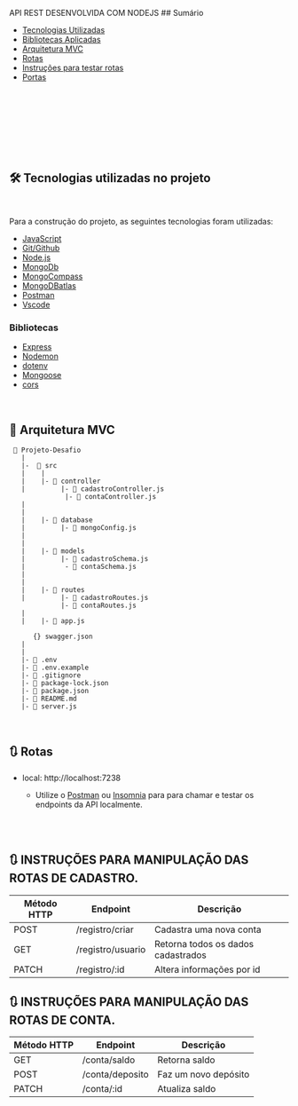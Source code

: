 

 API REST DESENVOLVIDA COM NODEJS ## Sumário

- [Tecnologias Utilizadas](#tecnologias-utilizadas)
- [Bibliotecas Aplicadas](#bibliotecas-aplicadas)
- [Arquitetura MVC](#MVC)
- [Rotas](#rotas) 
- [Instruções para testar rotas ](#instruções-para-rotas)
- [Portas](#portas)

<p align="justify"> 

<p align="justify"
<p align="justify">
<br><br>



<br>

<p align="justify">
<p align="justify">
<br>

<br>


<br>

## 🛠️ Tecnologias utilizadas no projeto

<br>

Para a construção do projeto, as seguintes tecnologias foram utilizadas:

- [JavaScript](https://www.javascript.com/)
- [Git/Github](https://github.com/)
- [Node.js](https://nodejs.org/en/)
- [MongoDb](https://www.mongodb.com/)
- [MongoCompass](https://www.mongodb.com/pt-br/products/compass)
- [MongoDBatlas](https://www.mongodb.com/cloud/atlas)
- [Postman](https://www.postman.com/)
- [Vscode](https://code.visualstudio.com/)
 

### Bibliotecas 

- [Express](https://expressjs.com/pt-br/)
- [Nodemon](https://nodemon.io/)
- [dotenv](https://www.npmjs.com/package/dotenv)
- [Mongoose](https://mongoosejs.com/)
- [cors](https://www.npmjs.com/package/cors)


<br>

## 📁 Arquitetura MVC 

```
 📁 Projeto-Desafio
   |
   |-  📁 src
   |    |
   |    |- 📁 controller
   |         |- 📑 cadastroController.js
              |- 📑 contaController.js
   |     
   |
   |    |- 📁 database
   |         |- 📑 mongoConfig.js
   |
   |
   |    |- 📁 models
   |         |- 📑 cadastroSchema.js
   |          - 📑 contaSchema.js
   |         
   |
   |    |- 📁 routes
   |         |- 📑 cadastroRoutes.js 
             |- 📑 contaRoutes.js 
   |
   |    |- 📑 app.js

      {} swagger.json
   |
   |
   |- 📑 .env
   |- 📑 .env.example
   |- 📑 .gitignore
   |- 📑 package-lock.json
   |- 📑 package.json
   |- 📑 README.md
   |- 📑 server.js
```
<br>

## 🔃 Rotas

* local: http://localhost:7238



    * Utilize o [Postman](https://www.postman.com/) ou [Insomnia](https://insomnia.rest/download/) para para chamar e testar os endpoints da API localmente.

<br>

<br>


## 🔃 INSTRUÇÕES PARA MANIPULAÇÃO  DAS ROTAS DE CADASTRO.

| Método HTTP  | Endpoint                | Descrição                            |
| ------------ | ----------------------- | ------------------------------------ |
| POST         | /registro/criar         | Cadastra uma nova conta              |
| GET          | /registro/usuario       | Retorna todos os dados cadastrados   |
| PATCH        | /registro/:id           | Altera informações por id            |


## 🔃 INSTRUÇÕES PARA MANIPULAÇÃO  DAS ROTAS DE CONTA.

| Método HTTP  | Endpoint                | Descrição                            |
| ------------ | ----------------------- | ------------------------------------ |
| GET          | /conta/saldo            | Retorna saldo                        |
| POST         | /conta/deposito         | Faz um novo depósito                 |
| PATCH        | /conta/:id              | Atualiza saldo    |


